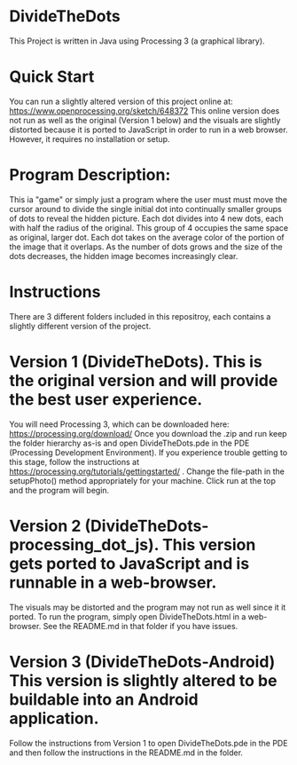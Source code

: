# DivideTheDots
This Project is written in Java using Processing 3 (a graphical library).

# Quick Start
You can run a slightly altered version of this project online at: https://www.openprocessing.org/sketch/648372
This online version does not run as well as the original (Version 1 below) and the visuals are slightly distorted 
because it is ported to JavaScript in order to run in a web browser. However, it requires no installation or setup.

# Program Description:
This ia "game" or simply just a program where the user must must move the cursor around to divide the single 
initial dot into continually smaller groups of dots to reveal the hidden picture. Each dot divides into 4 new 
dots, each with half the radius of the original. This group of 4 occupies the same space as original, larger dot.
Each dot takes on the average color of the portion of the image that it overlaps. As the number of dots grows and 
the size of the dots decreases, the hidden image becomes increasingly clear.

# Instructions 
There are 3 different folders included in this repositroy, each contains a slightly different version of the project.

# Version 1 (DivideTheDots). This is the original version and will provide the best user experience.
You will need Processing 3, which can be downloaded here: https://processing.org/download/
Once you download the .zip and run keep the folder hierarchy as-is and open DivideTheDots.pde in the PDE (Processing 
Development Environment). If you experience trouble getting to this stage, follow the instructions at 
https://processing.org/tutorials/gettingstarted/ . Change the file-path in the setupPhoto() method appropriately for 
your machine. Click run at the top and the program will begin.

# Version 2 (DivideTheDots-processing_dot_js). This version gets ported to JavaScript and is runnable in a web-browser.
The visuals may be distorted and the program may not run as well since it it ported. To run the program, simply open
DivideTheDots.html in a web-browser. See the README.md in that folder if you have issues.

# Version 3 (DivideTheDots-Android) This version is slightly altered to be buildable into an Android application.
Follow the instructions from Version 1 to open DivideTheDots.pde in the PDE and then follow the instructions in the 
README.md in the folder.

